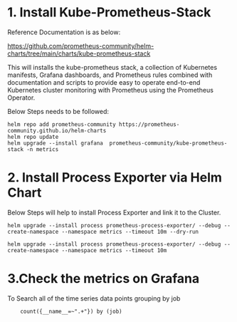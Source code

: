 
# 1. Install Kube-Prometheus-Stack  
Reference Documentation is as below:  

https://github.com/prometheus-community/helm-charts/tree/main/charts/kube-prometheus-stack

This will installs the kube-prometheus stack, a collection of Kubernetes manifests, Grafana dashboards, and Prometheus rules combined with documentation and scripts to provide easy to operate end-to-end Kubernetes cluster monitoring with Prometheus using the Prometheus Operator.

Below Steps needs to be followed: 

    helm repo add prometheus-community https://prometheus-community.github.io/helm-charts
    helm repo update
    helm upgrade --install grafana  prometheus-community/kube-prometheus-stack -n metrics

# 2. Install Process Exporter via Helm Chart  
Below Steps will help to install Process Exporter and link it to the Cluster. 

    helm upgrade --install process prometheus-process-exporter/ --debug --create-namespace --namespace metrics --timeout 10m --dry-run

    helm upgrade --install process prometheus-process-exporter/ --debug --create-namespace --namespace metrics --timeout 10m 

# 3.Check the metrics on Grafana 
To Search all of the time series data points grouping by job  

        count({__name__=~".+"}) by (job)

